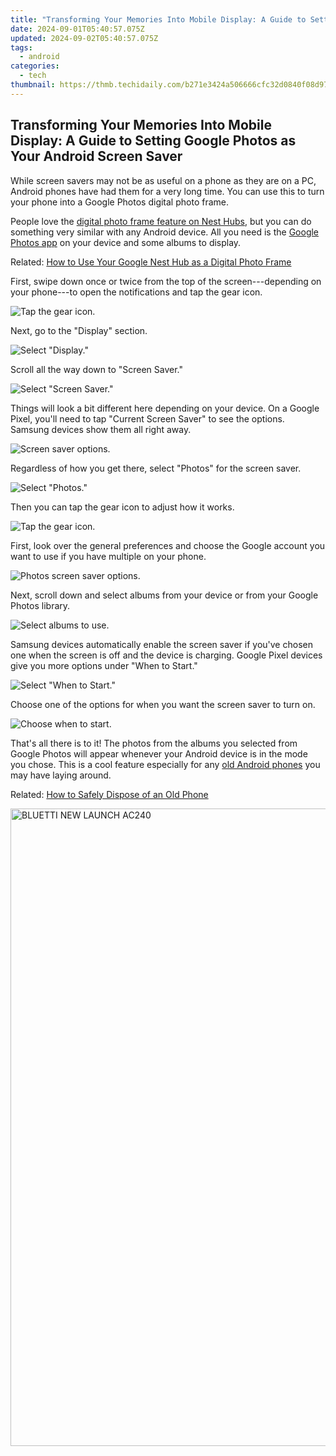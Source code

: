 ```yaml
---
title: "Transforming Your Memories Into Mobile Display: A Guide to Setting Google Photos as Your Android Screen Saver"
date: 2024-09-01T05:40:57.075Z
updated: 2024-09-02T05:40:57.075Z
tags:
  - android
categories:
  - tech
thumbnail: https://thmb.techidaily.com/b271e3424a506666cfc32d0840f08d97d7b8b324df271cfd9aff178b05822fa5.jpg
---
```


## Transforming Your Memories Into Mobile Display: A Guide to Setting Google Photos as Your Android Screen Saver

While screen savers may not be as useful on a phone as they are on a PC, Android phones have had them for a very long time. You can use this to turn your phone into a Google Photos digital photo frame.

 People love the [digital photo frame feature on Nest Hubs](https://tech-hub.techidaily.com/can-chatgpts-humor-bring-a-giggle-exploring-the-power-of-ai-in-comedy/), but you can do something very similar with any Android device. All you need is the [Google Photos app](https://www.anrdoezrs.net/links/3607085/type/dlg/sid/UUhtgUeUpU206197/https://play.google.com/store/apps/details?id=com.google.android.apps.photos) on your device and some albums to display.

Related: [How to Use Your Google Nest Hub as a Digital Photo Frame](https://tech-hub.techidaily.com/can-chatgpts-humor-bring-a-giggle-exploring-the-power-of-ai-in-comedy/) 

 First, swipe down once or twice from the top of the screen---depending on your phone---to open the notifications and tap the gear icon.

![Tap the gear icon.](https://static1.howtogeekimages.com/wordpress/wp-content/uploads/2022/03/2022-03-29_17-02-41.jpg?trim=1,1&amp;bg-color=000&amp;pad=1,1) 

 Next, go to the "Display" section.

![Select "Display."](https://static1.howtogeekimages.com/wordpress/wp-content/uploads/2022/04/2022-04-20_12-24-15.jpg) 

 Scroll all the way down to "Screen Saver."

![Select "Screen Saver."](https://static1.howtogeekimages.com/wordpress/wp-content/uploads/2022/04/2022-04-20_12-26-08.jpg) 

 Things will look a bit different here depending on your device. On a Google Pixel, you'll need to tap "Current Screen Saver" to see the options. Samsung devices show them all right away.

![Screen saver options.](https://static1.howtogeekimages.com/wordpress/wp-content/uploads/2022/04/2022-04-20_12-27-11.jpg) 

 Regardless of how you get there, select "Photos" for the screen saver.

![Select "Photos."](https://static1.howtogeekimages.com/wordpress/wp-content/uploads/2022/04/2022-04-20_12-30-12.jpg) 

 Then you can tap the gear icon to adjust how it works.

![Tap the gear icon.](https://static1.howtogeekimages.com/wordpress/wp-content/uploads/2022/04/2022-04-20_12-30-47.jpg) 

 First, look over the general preferences and choose the Google account you want to use if you have multiple on your phone.

![Photos screen saver options.](https://static1.howtogeekimages.com/wordpress/wp-content/uploads/2022/04/2022-04-20_12-31-57.jpg) 

 Next, scroll down and select albums from your device or from your Google Photos library.

![Select albums to use.](https://static1.howtogeekimages.com/wordpress/wp-content/uploads/2022/04/2022-04-20_12-33-03.jpg) 

 Samsung devices automatically enable the screen saver if you've chosen one when the screen is off and the device is charging. Google Pixel devices give you more options under "When to Start."

![Select "When to Start."](https://static1.howtogeekimages.com/wordpress/wp-content/uploads/2022/04/2022-04-20_12-37-19.jpg) 

 Choose one of the options for when you want the screen saver to turn on.

![Choose when to start.](https://static1.howtogeekimages.com/wordpress/wp-content/uploads/2022/04/2022-04-20_12-38-01.jpg) 

 That's all there is to it! The photos from the albums you selected from Google Photos will appear whenever your Android device is in the mode you chose. This is a cool feature especially for any [old Android phones](https://on-screen-recording.techidaily.com/2024-approved-strategies-for-replaying-group-conversations/) you may have laying around.

Related: [How to Safely Dispose of an Old Phone](https://on-screen-recording.techidaily.com/2024-approved-strategies-for-replaying-group-conversations/)

<ins class="adsbygoogle"
     style="display:block"
     data-ad-format="autorelaxed"
     data-ad-client="ca-pub-7571918770474297"
     data-ad-slot="1223367746"></ins>



<ins class="adsbygoogle"
     style="display:block"
     data-ad-client="ca-pub-7571918770474297"
     data-ad-slot="8358498916"
     data-ad-format="auto"
     data-full-width-responsive="true"></ins>



<!-- affiliate ads begin -->
<a href="https://bluetties.sjv.io/c/5597632/2039292/17094" target="_top" id="2039292"><img src="//a.impactradius-go.com/display-ad/17094-2039292" border="0" alt="BLUETTI NEW LAUNCH AC240" width="954" height="1020"/></a><img height="0" width="0" src="https://imp.pxf.io/i/5597632/2039292/17094" style="position:absolute;visibility:hidden;" border="0" />
<!-- affiliate ads end -->